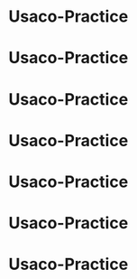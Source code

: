 # Usaco-Practice
# Usaco-Practice
# Usaco-Practice
# Usaco-Practice
# Usaco-Practice
# Usaco-Practice
# Usaco-Practice
